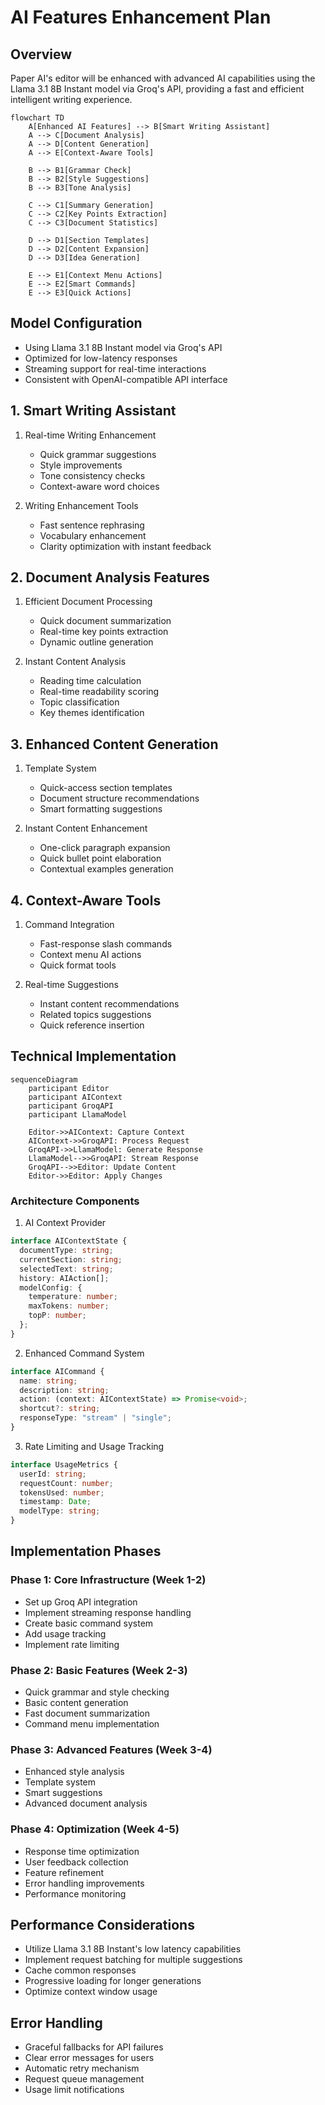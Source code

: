 # AI Features Enhancement Plan

## Overview

Paper AI's editor will be enhanced with advanced AI capabilities using the Llama 3.1 8B Instant model via Groq's API, providing a fast and efficient intelligent writing experience.

```mermaid
flowchart TD
    A[Enhanced AI Features] --> B[Smart Writing Assistant]
    A --> C[Document Analysis]
    A --> D[Content Generation]
    A --> E[Context-Aware Tools]

    B --> B1[Grammar Check]
    B --> B2[Style Suggestions]
    B --> B3[Tone Analysis]

    C --> C1[Summary Generation]
    C --> C2[Key Points Extraction]
    C --> C3[Document Statistics]

    D --> D1[Section Templates]
    D --> D2[Content Expansion]
    D --> D3[Idea Generation]

    E --> E1[Context Menu Actions]
    E --> E2[Smart Commands]
    E --> E3[Quick Actions]
```

## Model Configuration

- Using Llama 3.1 8B Instant model via Groq's API
- Optimized for low-latency responses
- Streaming support for real-time interactions
- Consistent with OpenAI-compatible API interface

## 1. Smart Writing Assistant

1. Real-time Writing Enhancement

   - Quick grammar suggestions
   - Style improvements
   - Tone consistency checks
   - Context-aware word choices

2. Writing Enhancement Tools
   - Fast sentence rephrasing
   - Vocabulary enhancement
   - Clarity optimization with instant feedback

## 2. Document Analysis Features

1. Efficient Document Processing

   - Quick document summarization
   - Real-time key points extraction
   - Dynamic outline generation

2. Instant Content Analysis
   - Reading time calculation
   - Real-time readability scoring
   - Topic classification
   - Key themes identification

## 3. Enhanced Content Generation

1. Template System

   - Quick-access section templates
   - Document structure recommendations
   - Smart formatting suggestions

2. Instant Content Enhancement
   - One-click paragraph expansion
   - Quick bullet point elaboration
   - Contextual examples generation

## 4. Context-Aware Tools

1. Command Integration

   - Fast-response slash commands
   - Context menu AI actions
   - Quick format tools

2. Real-time Suggestions
   - Instant content recommendations
   - Related topics suggestions
   - Quick reference insertion

## Technical Implementation

```mermaid
sequenceDiagram
    participant Editor
    participant AIContext
    participant GroqAPI
    participant LlamaModel

    Editor->>AIContext: Capture Context
    AIContext->>GroqAPI: Process Request
    GroqAPI->>LlamaModel: Generate Response
    LlamaModel-->>GroqAPI: Stream Response
    GroqAPI-->>Editor: Update Content
    Editor->>Editor: Apply Changes
```

### Architecture Components

1. AI Context Provider

```typescript
interface AIContextState {
  documentType: string;
  currentSection: string;
  selectedText: string;
  history: AIAction[];
  modelConfig: {
    temperature: number;
    maxTokens: number;
    topP: number;
  };
}
```

2. Enhanced Command System

```typescript
interface AICommand {
  name: string;
  description: string;
  action: (context: AIContextState) => Promise<void>;
  shortcut?: string;
  responseType: "stream" | "single";
}
```

3. Rate Limiting and Usage Tracking

```typescript
interface UsageMetrics {
  userId: string;
  requestCount: number;
  tokensUsed: number;
  timestamp: Date;
  modelType: string;
}
```

## Implementation Phases

### Phase 1: Core Infrastructure (Week 1-2)

- Set up Groq API integration
- Implement streaming response handling
- Create basic command system
- Add usage tracking
- Implement rate limiting

### Phase 2: Basic Features (Week 2-3)

- Quick grammar and style checking
- Basic content generation
- Fast document summarization
- Command menu implementation

### Phase 3: Advanced Features (Week 3-4)

- Enhanced style analysis
- Template system
- Smart suggestions
- Advanced document analysis

### Phase 4: Optimization (Week 4-5)

- Response time optimization
- User feedback collection
- Feature refinement
- Error handling improvements
- Performance monitoring

## Performance Considerations

- Utilize Llama 3.1 8B Instant's low latency capabilities
- Implement request batching for multiple suggestions
- Cache common responses
- Progressive loading for longer generations
- Optimize context window usage

## Error Handling

- Graceful fallbacks for API failures
- Clear error messages for users
- Automatic retry mechanism
- Request queue management
- Usage limit notifications
